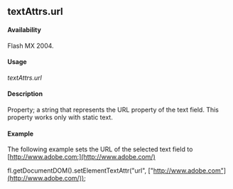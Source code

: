 ## textAttrs.url

#### Availability

Flash MX 2004.

#### Usage

*textAttrs.url*

#### Description

Property; a string that represents the URL property of the text field. This property works only with static text.

#### Example

The following example sets the URL of the selected text field to [http://www.adobe.com:](http://www.adobe.com/)


 fl.getDocumentDOM().setElementTextAttr("url", ["http://www.adobe.com"](http://www.adobe.com/));
